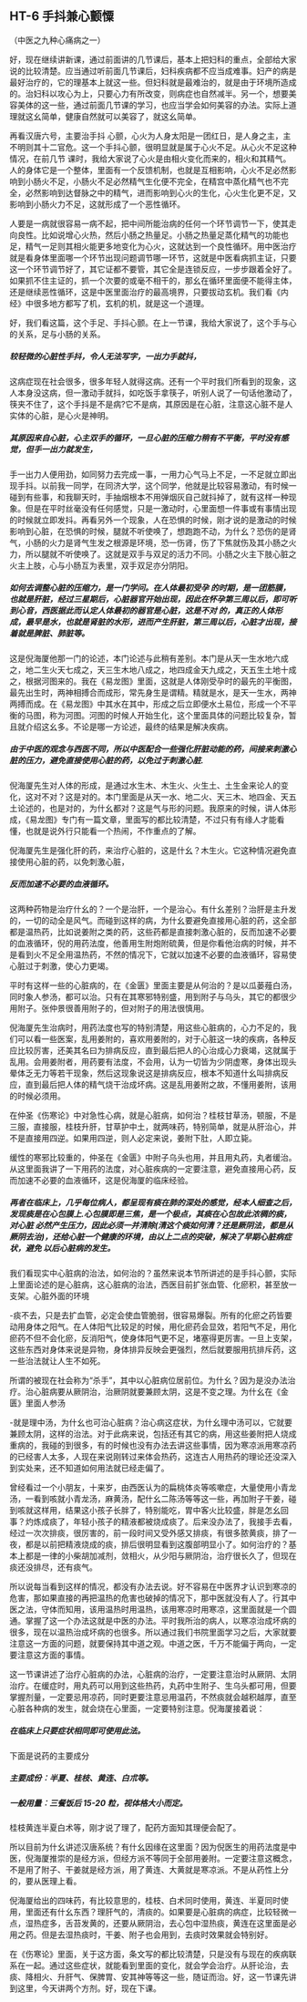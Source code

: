 ## HT-6 手抖兼心颤憟

（中医之九种心痛病之一）

好，现在继续讲新课，通过前面讲的几节课后，基本上把妇科的重点，全部给大家说的比较清楚。应当通过听前面几节课后，妇科疾病都不应当成难事。妇产的病是最好治疗的，它的理基本上就这一些。但妇科就是最难治的，就是由于环境所造成的。治妇科以攻心为上，只要心力有所改变，则病症也自然减半。另一个，想要美容美体的这一些，通过前面几节课的学习，也应当学会如何美容的办法。实际上道理就这幺简单，健康自然就可以美容了，就这幺简单。

再看汉唐六号，主要治手抖 心颤，心火为人身太阳是一团红日，是人身之主，主不明则其十二官危。这一个手抖心颤，很明显就是属于心火不足。从心火不足这种情况，在前几节 课时，我给大家说了心火是由相火变化而来的，相火和其精气。人的身体它是一个整体，里面有一个反馈机制，也就是互相影响，心火不足必然影响到小肠火不足，小肠火不足必然精气生化便不完全，在精宫中蒸化精气也不完全，必然影响到达督脉之中的精气，进而影响到心火的生化，心火生化更不足，又影响到小肠火力不足，这就形成了一个恶性循环。

人要是一病就很容易一病不起，把中间所能治病的任何一个环节调节一下，使其走向良性。比如说增心火热，然后小肠之热量足。小肠之热量足蒸化精气的功能也足，精气一足则其相火能更多地变化为心火，这就达到一个良性循环。用中医治疗就是看身体里面哪一个环节出现问题调节哪一环节，这就是中医看病抓主证，只要这一个环节调节好了，其它证都不要管，其它全是连锁反应，一步步跟着全好了。如果抓不住主证的，抓一个次要的或毫不相干的，那幺在循环里面便不能得主体，还是继续恶性循环，这是中医里面治疗的最高境界，只要拔动玄机。我们看《内经》中很多地方都写了机，玄机的机，就是这一个道理。

好，我们看这篇，这个手足、手抖心颤。在上一节课，我给大家说了，这个手与心的关系，足与小肠的关系。

##### 较轻微的心脏性手抖，令人无法写字，一出力手就抖，

这病症现在社会很多，很多年轻人就得这病。还有一个平时我们所看到的现象，这人本身没这病，但一激动手就抖，如吃饭手拿筷子，听别人说了一句话他激动了，筷夹不住了，这个手抖是不是病?它不是病，其原因是在心脏，注意这心脏不是人实体的心脏，是心火是神明。

##### 其原因来自心脏，心主双手的循环，一旦心脏的压缩力稍有不平衡，平时没有感觉，但手一出力就发生，

手一出力人便用劲，如同努力去完成一事，一用力心气马上不足，一不足就立即出现手抖。以前我一同学，在同济大学，这个同学，他就是比较容易激动，有时候一碰到有些事，和我聊天时，手抽烟根本不用弹烟灰自己就抖掉了，就有这样一种现象。但是在平时丝毫没有任何感觉，只是一激动时，心里面想一件事或有事情出现的时候就立即发抖。再看另外一个现象，人在恐惧的时候，刚才说的是激动的时候影响到心脏，在恐惧的时候，腿就不听使唤了，想跑跑不动，为什幺？恐伤的是肾气，小肠的火力是肾气生发之根源是环境，恐一伤肾，伤了下焦就伤及其小肠之火力，所以腿就不听使唤了。这就是双手与双足的活力不同。小肠之火主下肢心脏之火主上肢，心与小肠互为表里，双手双足亦分阴阳。

##### 如何去调整心脏的压缩力，是一门学问。在人体最初受孕 的时期，是一团筋膜，也就是肝脏，经过三星期后，心脏器官开始出现，因此在怀孕第三周以后，即可听到心音，西医据此而认定人体最初的器官是心脏，这是不对 的，真正的人体形成，最早是水，也就是肾脏的水形，进而产生肝脏，第三周以后，心脏才出现，接着就是脾脏、肺脏等。

这是倪海厦他那一门的论述，本门论述与此稍有差别。本门是从天一生水地六成之，地二生火天七成之，天三生木地八成之，地四成金天九成之，天五生土地十成之，根据河图来的。我在《易龙图》里面，这就是人体刚受孕时的最先的平衡图，最先出生时，两神相搏合而成形，常先身生是谓精。精就是水，是天一生水，两神两搏而成。在《易龙图》中其水在其中，形成之后立即便水土易位，形成一个不平衡的马图，称为河图。河图的时候人开始生化，这个里面具体的问题比较复杂，暂且就介绍这幺多。不论是哪一方论述，最终的结果是解决疾病。

##### 由于中医的观念与西医不同，所以中医配合一些强化肝脏动能的药，间接来刺激心脏的压力，避免直接使用心脏的药，以免过于刺激心脏.

倪海厦先生对人体的形成，是通过水生木、木生火、火生土、土生金来论人的变化，这对不对？这是对的。本门里面是从天一水、地二火、天三木、地四金、天五土论述的，也是对的，为什幺都对？这是气与形的问题。我原来的时候，讲人体形成，《易龙图》专门有一篇文章，里面写的都比较清楚，不过只有有缘人才能看懂，也就是说外行只能看一个热闹，不作重点的了解。

倪海厦先生是强化肝的药，来治疗心脏的，这是什幺？木生火。它这种情况避免直接使用心脏的药，以免刺激心脏，

##### 反而加速不必要的血液循环。

这两种药物是治疗什幺的？一个是治肝，一个是治心。有什幺差别？治肝是主升发的，一切的动全是风气。而碰到这样的病，为什幺要避免直接用心脏的药，这全部都是温热药，比如说姜附之类的药，这些药都是直接刺激心脏的，反而加速不必要的血液循环，倪的用药法度，他善用生附炮附硫黄，但是你看他治病的时候，并不是看到火不足全用温热药，不然的情况下，它就以加速不必要的血液循环，容易使心脏过于刺激，使心力更竭。

平时有这样一些的心脏病的，在《金匮》里面主要是从何治的？是以瓜蒌薤白汤，同时象人参汤，都可以治。只有在其寒邪特别盛，用到附子与乌头，其它的都很少用附子。张仲景很善用附子的，但对附子的用法很慎用。

倪海厦先生治病时，用药法度也写的特别清楚，用这些心脏病的，心力不足的，我们可以看一些医案，乱用姜附的，喜欢用姜附的，对于心脏这一块的疾病，各种反应比较厉害，还美其名曰为排病反应，直到最后把人的心治成心力衰竭，这就属于乱用。会用姜附者，用药要有法度，不会用，认为一切皆为少阴虚寒，身体出现头晕体乏无力等若干现象，然后这现象说这是排病反应，根本不知道什幺叫排病反应，直到最后把人体的精气烧干治成坏病。这是乱用姜附之故，不懂用姜附，该用的时候必须用。

在仲圣《伤寒论》中对急性心病，就是心脏病，如何治？桂枝甘草汤，顿服，不是三服，直接服，桂枝升肝，甘草护中土，就两味药，特别简单，就是从肝治心，并不是直接用四逆。如果用四逆，则人必定来说，姜附下肚，人即立毙。

缓性的寒邪比较重的，仲圣在《金匮》中附子乌头也用，并且用丸药，丸者缓治。从这里面我讲了一下用药的法度，对心脏疾病的一定要注意，避免直接用心药，反而加速不必要的血液循环，这是倪海厦的临床经验。

##### 再者在临床上，几乎每位病人，都呈现有痰在肺的深处的感觉，经本人细查之后，发现痰是在心包膜上.心包膜即是三焦，是一个极点，其痰在心包故此浓稠的痰，对心脏 必然产生压力，因此必须一并清除(清这个痰如何清？还是厥阴法，都是从厥阴去治)，还给心脏一个健康的环境，由以上二点的突破，解决了早期心脏病症状，避免 以后心脏病的发生。

我们看现实中心脏病的治法，如何治的？虽然来说本节所讲述的是手抖心颤，实际上里面论述的是心脏病，这心脏病的治法，西医目前扩张血管、化瘀积，甚至放一支架。心脏外面的环境

-痰不去，只是去扩血管，必定会使血管脆弱，很容易爆裂。所有的化瘀之药皆要动用身体之阳气。在人体阳气比较足的时候，用化瘀药会显效，若阳气不足，用化瘀药不但不会化瘀，反消阳气，使身体阳气更不足，堵塞得更厉害。一旦上支架，这些东西对身体来说是异物，身体排异反映会更强烈，然后就要服用抗排斥药，这一些治法就让人生不如死。

所谓的被现在社会称为“杀手”，其中以心脏病位居前位。为什幺？因为是没办法治疗。治心脏病要从厥阴治，治厥阴就要兼顾太阴，这是不变之理。为什幺在《金匮》里面人参汤

-就是理中汤，为什幺也可治心脏病？治心病这症状，为什幺理中汤可以，它就要兼顾太阴，这样的治法。对于此病来说，包括还有其它的病，用这些姜附把人烧成重病的，我碰的到很多，有的时候也没有办法去讲这些事情，因为寒凉派用寒凉药的已经害人太多，人现在来说刚转过来体会热药，这连古人用热药的理论还没深入到实处来，还不知道如何用法就已经走偏了。

曾经看过一个小朋友，十来岁，由西医认为的扁桃体炎等咳嗽症，大量使用小青龙汤，一看到咳就小青龙汤，麻黄汤，配什幺二陈汤等等这一些，再加附子干姜，碰到咳就这样用，结果这小孩子长胖了，特别能吃，胃中客火比较盛，胖是怎幺回事？灼炼成痰了，年轻小孩子的精液都被烧成痰了。后来没办法了，我接手去看，经过一次次排痰，很厉害的，前一段时间又受外感又排痰，有很多脓黄痰，排了一夜，都是以前把精液烧成的痰，排后很明显看到这腹部明显小了。如何治疗的？基本上都是一律的小柴胡加减剂，敛相火，从少阳与厥阴治，治疗很长久了，但现在痰还没排尽，还有痰气。

所以说每当看到这样的情况，都没有办法去说。好不容易在中医界才认识到寒凉的危害，那如果直接的再把温热的危害也破掉的情况下，那中医就没有人了。行其中医之法，守体而知用，该用温热时用温热，该用寒凉时用寒凉，这里面就是一个圆通。掌握了这一个办法这就是中医的办法。平时我所治的病人，以寒凉治成坏病的很多，现在以温热治成坏病的也很多。所以通过我们书院里面学习之后，大家就要注意这一方面的问题，就要保持其中道之观。中道之医，千万不能偏于两向，一定要注意这方面的事情。

这一节课讲述了治疗心脏病的办法，心脏病的治疗，一定要注意治时从厥阴、太阴治疗。在缓症时，用丸药可以用到这些热药，丸药中生附子、生乌头都可用，但要掌握剂量，一定要忌用凉药，同时更要注意忌用温药，不然痰就会越积越厚，直至心脏各种病的发生，就会烧在心里面，一定要特别注意。倪海厦接着说：

##### 在临床上只要症状相同即可使用此法。

下面是说药的主要成分

##### 主要成份︰半夏、桂枝、黄连、白朮等。

##### 一般用量︰三餐饭后 15-20 粒，视体格大小而定。

桂枝黄连半夏白术等，刚才说了理了，配药方面知其理便会配了。

所以目前为什幺讲述汉唐系统？有什幺因缘在这里面？因为倪医生的用药法度是中医，倪海厦推崇的是经方派，但经方派不等同于全部用姜附。一定要注意这概念，不是用了附子、干姜就是经方派，用了黄连、大黄就是寒凉派。不是从药性上分的，要从医理上看。

倪海厦给出的四味药，有比较意思的，桂枝、白术同时使用，黄连、半夏同时使用，里面还有什幺东西？理肝气的，清痰的。如果要是心脏病的病症，比较轻微一点，湿热症多，舌苔发黄的，还要从厥阴治，去心包中湿热痰，黄连在这里面是必用之药。但是去湿热痰时，干姜、附子也会用到，去痰时效果就会特别好。

在《伤寒论》里面，关于这方面，条文写的都比较清楚，只是没有与现在的疾病联系在一起。通过这些症状，就能看到里面的变化，就会学会治疗。从肝论治，去痰、降相火、升肝气、保脾胃、安其神等等这一些，随证而治。好，这一节课先讲到这里，今天讲两个方剂。好，现在下课。